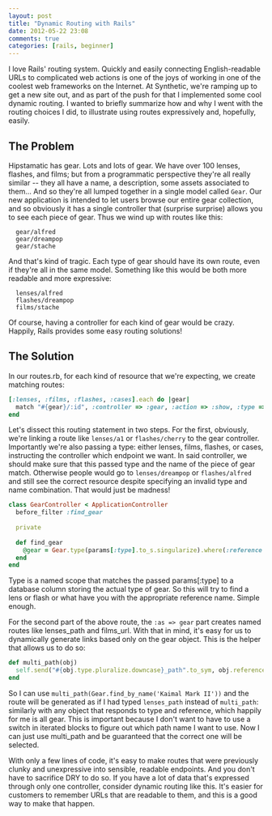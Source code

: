 ```yaml
---
layout: post
title: "Dynamic Routing with Rails"
date: 2012-05-22 23:08
comments: true
categories: [rails, beginner]
---
```

I love Rails' routing system. Quickly and easily connecting English-readable URLs to complicated web actions is one of the joys of working in one of the coolest web frameworks on the Internet. At Synthetic, we're ramping up to get a new site out, and as part of the push for that I implemented some cool dynamic routing. I wanted to briefly summarize how and why I went with the routing choices I did, to illustrate using routes expressively and, hopefully, easily.

<!-- more -->

## The Problem

Hipstamatic has gear. Lots and lots of gear. We have over 100 lenses, flashes, and films; but from a programmatic perspective they're all really similar -- they all have a name, a description, some assets associated to them... And so they're all lumped together in a single model called `Gear`. Our new application is intended to let users browse our entire gear collection, and so obviously it has a single controller that (surprise surprise) allows you to see each piece of gear. Thus we wind up with routes like this:

```
  gear/alfred
  gear/dreampop
  gear/stache
```

And that's kind of tragic. Each type of gear should have its own route, even if they're all in the same model. Something like this would be both more readable and more expressive:

```
  lenses/alfred
  flashes/dreampop
  films/stache
```

Of course, having a controller for each kind of gear would be crazy. Happily, Rails provides some easy routing solutions!

## The Solution

In our routes.rb, for each kind of resource that we're expecting, we create matching routes:

```ruby
[:lenses, :films, :flashes, :cases].each do |gear|
  match "#{gear}/:id", :controller => :gear, :action => :show, :type => gear, :as => gear
end
```

Let's dissect this routing statement in two steps. For the first, obviously, we're linking a route like `lenses/a1` or `flashes/cherry` to the gear controller. Importantly we're also passing a type: either lenses, films, flashes, or cases, instructing the controller which endpoint we want. In said controller, we should make sure that this passed type and the name of the piece of gear match. Otherwise people would go to `lenses/dreampop` or `flashes/alfred` and still see the correct resource despite specifying an invalid type and name combination. That would just be madness!

```ruby
class GearController < ApplicationController
  before_filter :find_gear
  
  private
  
  def find_gear
    @gear = Gear.type(params[:type].to_s.singularize).where(:reference => params[:id]).first if params[:id]
  end
end
```

Type is a named scope that matches the passed params[:type] to a database column storing the actual type of gear. So this will try to find a lens or flash or what have you with the appropriate reference name. Simple enough.

For the second part of the above route, the `:as => gear` part creates named routes like lenses_path and films_url. With that in mind, it's easy for us to dynamically generate links based only on the gear object. This is the helper that allows us to do so:

```ruby
def multi_path(obj)
  self.send("#{obj.type.pluralize.downcase}_path".to_sym, obj.reference)
end
```

So I can use `multi_path(Gear.find_by_name('Kaimal Mark II'))` and the route will be generated as if I had typed `lenses_path` instead of `multi_path`: similarly with any object that responds to type and reference, which happily for me is all gear. This is important because I don't want to have to use a switch in iterated blocks to figure out which path name I want to use. Now I can just use multi_path and be guaranteed that the correct one will be selected.

With only a few lines of code, it's easy to make routes that were previously clunky and unexpressive into sensible, readable endpoints. And you don't have to sacrifice DRY to do so. If you have a lot of data that's expressed through only one controller, consider dynamic routing like this. It's easier for customers to remember URLs that are readable to them, and this is a good way to make that happen.